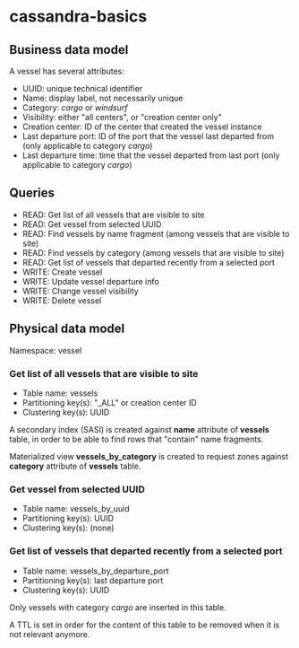 # cassandra-basics

## Business data model

A vessel has several attributes:
 - UUID: unique technical identifier
 - Name: display label, not necessarily unique
 - Category: _cargo_ or _windsurf_
 - Visibility: either "all centers", or "creation center only"
 - Creation center: ID of the center that created the vessel instance
 - Last departure port: ID of the port that the vessel last departed from (only applicable to category _cargo_)
 - Last departure time: time that the vessel departed from last port (only applicable to category _cargo_)

## Queries

 - READ: Get list of all vessels that are visible to site
 - READ: Get vessel from selected UUID
 - READ: Find vessels by name fragment (among vessels that are visible to site)
 - READ: Find vessels by category (among vessels that are visible to site)
 - READ: Get list of vessels that departed recently from a selected port
 - WRITE: Create vessel
 - WRITE: Update vessel departure info
 - WRITE: Change vessel visibility
 - WRITE: Delete vessel

## Physical data model

Namespace: vessel

### Get list of all vessels that are visible to site
 - Table name: vessels
 - Partitioning key(s): "_ALL" or creation center ID
 - Clustering key(s): UUID

A secondary index (SASI) is created against **name** attribute of **vessels** table, in order to be able to find rows that "contain" name fragments.

Materialized view **vessels_by_category** is created to request zones against **category** attribute of **vessels** table.

### Get vessel from selected UUID
 - Table name: vessels_by_uuid
 - Partitioning key(s): UUID
 - Clustering key(s): (none)

### Get list of vessels that departed recently from a selected port
 - Table name: vessels_by_departure_port
 - Partitioning key(s): last departure port
 - Clustering key(s): UUID

Only vessels with category _cargo_ are inserted in this table.

A TTL is set in order for the content of this table to be removed when it is not relevant anymore.